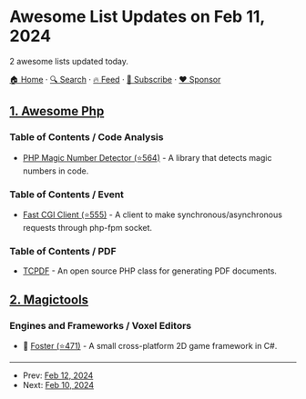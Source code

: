 # Awesome List Updates on Feb 11, 2024

2 awesome lists updated today.

[🏠 Home](/README.md) · [🔍 Search](https://www.trackawesomelist.com/search/) · [🔥 Feed](https://www.trackawesomelist.com/rss.xml) · [📮 Subscribe](https://trackawesomelist.us17.list-manage.com/subscribe?u=d2f0117aa829c83a63ec63c2f&id=36a103854c) · [❤️  Sponsor](https://github.com/sponsors/theowenyoung)



## [1. Awesome Php](/content/ziadoz/awesome-php/README.md)

### Table of Contents / Code Analysis

*   [PHP Magic Number Detector (⭐564)](https://github.com/povils/phpmnd) - A library that detects magic numbers in code.

### Table of Contents / Event

*   [Fast CGI Client (⭐555)](https://github.com/hollodotme/fast-cgi-client) - A client to make synchronous/asynchronous requests through php-fpm socket.

### Table of Contents / PDF

*   [TCPDF](https://tcpdf.org/) - An open source PHP class for generating PDF documents.

## [2. Magictools](/content/ellisonleao/magictools/README.md)

### Engines and Frameworks / Voxel Editors

*   :tada: [Foster (⭐471)](https://github.com/FosterFramework/Foster) - A small cross-platform 2D game framework in C#.

---

- Prev: [Feb 12, 2024](/content/2024/02/12/README.md)
- Next: [Feb 10, 2024](/content/2024/02/10/README.md)